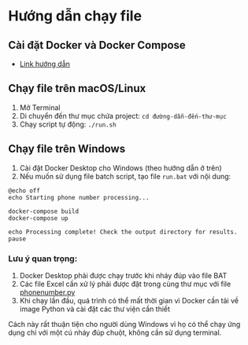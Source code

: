 # Hướng dẫn chạy file

## Cài đặt Docker và Docker Compose
- [Link hướng dẫn](https://medium.com/@piyushkashyap045/comprehensive-guide-installing-docker-and-docker-compose-on-windows-linux-and-macos-a022cf82ac0b)

## Chạy file trên macOS/Linux
1. Mở Terminal
2. Di chuyển đến thư mục chứa project: `cd đường-dẫn-đến-thư-mục`
3. Chạy script tự động: `./run.sh`

## Chạy file trên Windows
1. Cài đặt Docker Desktop cho Windows (theo hướng dẫn ở trên)
2. Nếu muốn sử dụng file batch script, tạo file `run.bat` với nội dung:
```batch
@echo off
echo Starting phone number processing...

docker-compose build
docker-compose up

echo Processing complete! Check the output directory for results.
pause
```

### Lưu ý quan trọng:
1. Docker Desktop phải được chạy trước khi nháy đúp vào file BAT
2. Các file Excel cần xử lý phải được đặt trong cùng thư mục với file [phonenumber.py](http://_vscodecontentref_/0)
3. Khi chạy lần đầu, quá trình có thể mất thời gian vì Docker cần tải về image Python và cài đặt các thư viện cần thiết

Cách này rất thuận tiện cho người dùng Windows vì họ có thể chạy ứng dụng chỉ với một cú nháy đúp chuột, không cần sử dụng terminal.

